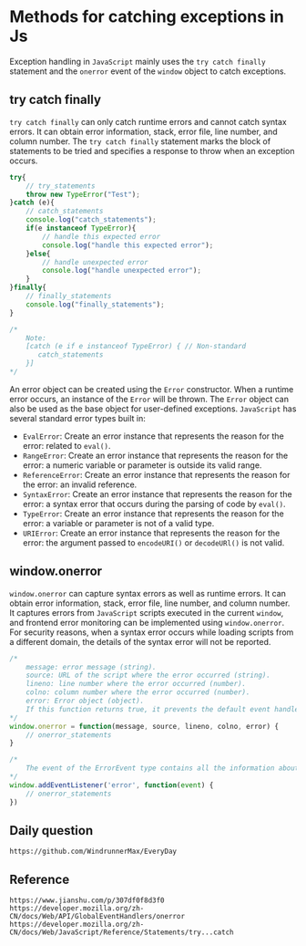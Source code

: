 # Methods for catching exceptions in Js

Exception handling in `JavaScript` mainly uses the `try catch finally` statement and the `onerror` event of the `window` object to catch exceptions.

## try catch finally
`try catch finally` can only catch runtime errors and cannot catch syntax errors. It can obtain error information, stack, error file, line number, and column number. The `try catch finally` statement marks the block of statements to be tried and specifies a response to throw when an exception occurs.

```javascript
try{
    // try_statements
    throw new TypeError("Test");
}catch (e){
    // catch_statements
    console.log("catch_statements");
    if(e instanceof TypeError){
        // handle this expected error
        console.log("handle this expected error");
    }else{
        // handle unexpected error
        console.log("handle unexpected error");
    }
}finally{
    // finally_statements
    console.log("finally_statements");
}

/*
    Note:
    [catch (e if e instanceof TypeError) { // Non-standard
       catch_statements
    }]
*/
```
An error object can be created using the `Error` constructor. When a runtime error occurs, an instance of the `Error` will be thrown. The `Error` object can also be used as the base object for user-defined exceptions. `JavaScript` has several standard error types built in:
* `EvalError`: Create an error instance that represents the reason for the error: related to `eval()`.
* `RangeError`: Create an error instance that represents the reason for the error: a numeric variable or parameter is outside its valid range.
* `ReferenceError`: Create an error instance that represents the reason for the error: an invalid reference.
* `SyntaxError`: Create an error instance that represents the reason for the error: a syntax error that occurs during the parsing of code by `eval()`.
* `TypeError`: Create an error instance that represents the reason for the error: a variable or parameter is not of a valid type.
* `URIError`: Create an error instance that represents the reason for the error: the argument passed to `encodeURI()` or `decodeURl()` is not valid.

## window.onerror
`window.onerror` can capture syntax errors as well as runtime errors. It can obtain error information, stack, error file, line number, and column number. It captures errors from `JavaScript` scripts executed in the current `window`, and frontend error monitoring can be implemented using `window.onerror`. For security reasons, when a syntax error occurs while loading scripts from a different domain, the details of the syntax error will not be reported.

```javascript
/*
    message: error message (string).
    source: URL of the script where the error occurred (string).
    lineno: line number where the error occurred (number).
    colno: column number where the error occurred (number).
    error: Error object (object).
    If this function returns true, it prevents the default event handler from executing.
*/
window.onerror = function(message, source, lineno, colno, error) { 
    // onerror_statements
}

/*
    The event of the ErrorEvent type contains all the information about the event and the error.
*/
window.addEventListener('error', function(event) { 
    // onerror_statements
})
```




## Daily question

```
https://github.com/WindrunnerMax/EveryDay
```

## Reference

```
https://www.jianshu.com/p/307df0f8d3f0
https://developer.mozilla.org/zh-CN/docs/Web/API/GlobalEventHandlers/onerror
https://developer.mozilla.org/zh-CN/docs/Web/JavaScript/Reference/Statements/try...catch
```